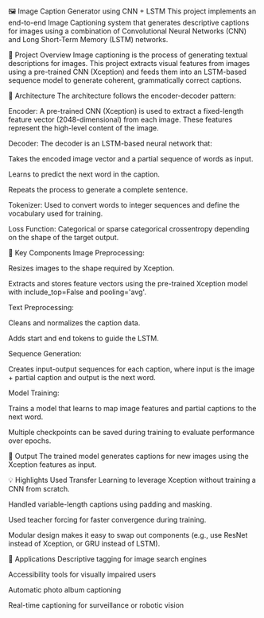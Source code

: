 🖼️ Image Caption Generator using CNN + LSTM
This project implements an end-to-end Image Captioning system that generates descriptive captions for images using a combination of Convolutional Neural Networks (CNN) and Long Short-Term Memory (LSTM) networks.

📌 Project Overview
Image captioning is the process of generating textual descriptions for images. This project extracts visual features from images using a pre-trained CNN (Xception) and feeds them into an LSTM-based sequence model to generate coherent, grammatically correct captions.

🧠 Architecture
The architecture follows the encoder-decoder pattern:

Encoder: A pre-trained CNN (Xception) is used to extract a fixed-length feature vector (2048-dimensional) from each image. These features represent the high-level content of the image.

Decoder: The decoder is an LSTM-based neural network that:

Takes the encoded image vector and a partial sequence of words as input.

Learns to predict the next word in the caption.

Repeats the process to generate a complete sentence.

Tokenizer: Used to convert words to integer sequences and define the vocabulary used for training.

Loss Function: Categorical or sparse categorical crossentropy depending on the shape of the target output.

🧾 Key Components
Image Preprocessing:

Resizes images to the shape required by Xception.

Extracts and stores feature vectors using the pre-trained Xception model with include_top=False and pooling='avg'.

Text Preprocessing:

Cleans and normalizes the caption data.

Adds start and end tokens to guide the LSTM.

Sequence Generation:

Creates input-output sequences for each caption, where input is the image + partial caption and output is the next word.

Model Training:

Trains a model that learns to map image features and partial captions to the next word.

Multiple checkpoints can be saved during training to evaluate performance over epochs.

📂 Output
The trained model generates captions for new images using the Xception features as input.

💡 Highlights
Used Transfer Learning to leverage Xception without training a CNN from scratch.

Handled variable-length captions using padding and masking.

Used teacher forcing for faster convergence during training.

Modular design makes it easy to swap out components (e.g., use ResNet instead of Xception, or GRU instead of LSTM).

📌 Applications
Descriptive tagging for image search engines

Accessibility tools for visually impaired users

Automatic photo album captioning

Real-time captioning for surveillance or robotic vision

